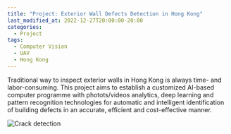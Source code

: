 ```yaml
---
title: "Project: Exterior Wall Defects Detection in Hong Kong"
last_modified_at: 2022-12-27T20:00:00-20:00
categories:
  - Project
tags:
  - Computer Vision
  - UAV
  - Hong Kong
---
```


Traditional way to inspect exterior walls in Hong Kong is always time- and labor-consuming. This project aims to establish a customized AI-based computer programme with photots/videos analytics, deep learning and pattern recognition technologies for automatic and intelligent identification of building defects in an accurate, efficient and cost-effective manner.

![Crack detection](/assets/images/crack-detection.png)
